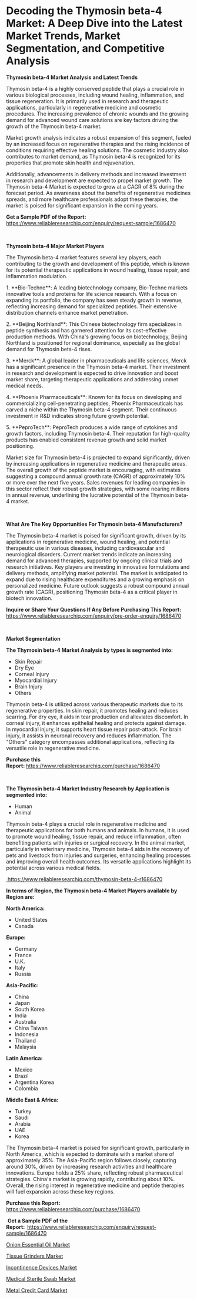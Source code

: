 <p><h1>Decoding the Thymosin beta-4 Market: A Deep Dive into the Latest Market Trends, Market Segmentation, and Competitive Analysis</h1></p><p><strong>Thymosin beta-4 Market Analysis and Latest Trends</strong></p>
<p><p>Thymosin beta-4 is a highly conserved peptide that plays a crucial role in various biological processes, including wound healing, inflammation, and tissue regeneration. It is primarily used in research and therapeutic applications, particularly in regenerative medicine and cosmetic procedures. The increasing prevalence of chronic wounds and the growing demand for advanced wound care solutions are key factors driving the growth of the Thymosin beta-4 market.</p><p>Market growth analysis indicates a robust expansion of this segment, fueled by an increased focus on regenerative therapies and the rising incidence of conditions requiring effective healing solutions. The cosmetic industry also contributes to market demand, as Thymosin beta-4 is recognized for its properties that promote skin health and rejuvenation. </p><p>Additionally, advancements in delivery methods and increased investment in research and development are expected to propel market growth. The Thymosin beta-4 Market is expected to grow at a CAGR of 8% during the forecast period. As awareness about the benefits of regenerative medicines spreads, and more healthcare professionals adopt these therapies, the market is poised for significant expansion in the coming years.</p></p>
<p><strong>Get a Sample PDF of the Report:&nbsp;</strong> <a href="https://www.reliableresearchiq.com/enquiry/request-sample/1686470?utm_campaign=1087&utm_medium=2&utm_source=Github&utm_content=ia&utm_term=26032025&utm_id=thymosin-beta-4">https://www.reliableresearchiq.com/enquiry/request-sample/1686470</a></p>
<p>&nbsp;</p>
<p><strong>Thymosin beta-4 Major Market Players</strong></p>
<p><p>The Thymosin beta-4 market features several key players, each contributing to the growth and development of this peptide, which is known for its potential therapeutic applications in wound healing, tissue repair, and inflammation modulation.</p><p>1. **Bio-Techne**: A leading biotechnology company, Bio-Techne markets innovative tools and proteins for life science research. With a focus on expanding its portfolio, the company has seen steady growth in revenue, reflecting increasing demand for specialized peptides. Their extensive distribution channels enhance market penetration.</p><p>2. **Beijing Northland**: This Chinese biotechnology firm specializes in peptide synthesis and has garnered attention for its cost-effective production methods. With China's growing focus on biotechnology, Beijing Northland is positioned for regional dominance, especially as the global demand for Thymosin beta-4 rises.</p><p>3. **Merck**: A global leader in pharmaceuticals and life sciences, Merck has a significant presence in the Thymosin beta-4 market. Their investment in research and development is expected to drive innovation and boost market share, targeting therapeutic applications and addressing unmet medical needs.</p><p>4. **Phoenix Pharmaceuticals**: Known for its focus on developing and commercializing cell-penetrating peptides, Phoenix Pharmaceuticals has carved a niche within the Thymosin beta-4 segment. Their continuous investment in R&D indicates strong future growth potential.</p><p>5. **PeproTech**: PeproTech produces a wide range of cytokines and growth factors, including Thymosin beta-4. Their reputation for high-quality products has enabled consistent revenue growth and solid market positioning.</p><p>Market size for Thymosin beta-4 is projected to expand significantly, driven by increasing applications in regenerative medicine and therapeutic areas. The overall growth of the peptide market is encouraging, with estimates suggesting a compound annual growth rate (CAGR) of approximately 10% or more over the next five years. Sales revenues for leading companies in this sector reflect their robust growth strategies, with some nearing millions in annual revenue, underlining the lucrative potential of the Thymosin beta-4 market.</p></p>
<p>&nbsp;</p>
<p><strong>What Are The Key Opportunities For Thymosin beta-4 Manufacturers?</strong></p>
<p><p>The Thymosin beta-4 market is poised for significant growth, driven by its applications in regenerative medicine, wound healing, and potential therapeutic use in various diseases, including cardiovascular and neurological disorders. Current market trends indicate an increasing demand for advanced therapies, supported by ongoing clinical trials and research initiatives. Key players are investing in innovative formulations and delivery methods, amplifying market potential. The market is anticipated to expand due to rising healthcare expenditures and a growing emphasis on personalized medicine. Future outlook suggests a robust compound annual growth rate (CAGR), positioning Thymosin beta-4 as a critical player in biotech innovation.</p></p>
<p><strong>Inquire or Share Your Questions If Any Before Purchasing This Report:</strong> <a href="https://www.reliableresearchiq.com/enquiry/pre-order-enquiry/1686470?utm_campaign=1087&utm_medium=2&utm_source=Github&utm_content=ia&utm_term=26032025&utm_id=thymosin-beta-4">https://www.reliableresearchiq.com/enquiry/pre-order-enquiry/1686470</a></p>
<p>&nbsp;</p>
<p><strong>Market Segmentation</strong></p>
<p><strong>The Thymosin beta-4 Market Analysis by types is segmented into:</strong></p>
<p><ul><li>Skin Repair</li><li>Dry Eye</li><li>Corneal Injury</li><li>Myocardial Injury</li><li>Brain Injury</li><li>Others</li></ul></p>
<p><p>Thymosin beta-4 is utilized across various therapeutic markets due to its regenerative properties. In skin repair, it promotes healing and reduces scarring. For dry eye, it aids in tear production and alleviates discomfort. In corneal injury, it enhances epithelial healing and protects against damage. In myocardial injury, it supports heart tissue repair post-attack. For brain injury, it assists in neuronal recovery and reduces inflammation. The "Others" category encompasses additional applications, reflecting its versatile role in regenerative medicine.</p></p>
<p><strong>Purchase this Report:&nbsp;</strong><a href="https://www.reliableresearchiq.com/purchase/1686470?utm_campaign=1087&utm_medium=2&utm_source=Github&utm_content=ia&utm_term=26032025&utm_id=thymosin-beta-4">https://www.reliableresearchiq.com/purchase/1686470</a></p>
<p>&nbsp;</p>
<p><strong>The Thymosin beta-4 Market Industry Research by Application is segmented into:</strong></p>
<p><ul><li>Human</li><li>Animal</li></ul></p>
<p><p>Thymosin beta-4 plays a crucial role in regenerative medicine and therapeutic applications for both humans and animals. In humans, it is used to promote wound healing, tissue repair, and reduce inflammation, often benefiting patients with injuries or surgical recovery. In the animal market, particularly in veterinary medicine, Thymosin beta-4 aids in the recovery of pets and livestock from injuries and surgeries, enhancing healing processes and improving overall health outcomes. Its versatile applications highlight its potential across various medical fields.</p></p>
<p><a href="https://www.reliableresearchiq.com/thymosin-beta-4-r1686470?utm_campaign=1087&utm_medium=2&utm_source=Github&utm_content=ia&utm_term=26032025&utm_id=thymosin-beta-4">&nbsp;https://www.reliableresearchiq.com/thymosin-beta-4-r1686470</a></p>
<p><strong>In terms of Region, the Thymosin beta-4 Market Players available by Region are:</strong></p>
<p>
    <p> <strong> North America: </strong>
        <ul>
            <li>United States</li>
            <li>Canada</li>
        </ul>
        </p> 
    <p> <strong> Europe: </strong>
        <ul>
            <li>Germany</li>
            <li>France</li>
            <li>U.K.</li>
            <li>Italy</li>
            <li>Russia</li>
        </ul>
        </p> 
    <p> <strong> Asia-Pacific: </strong>
        <ul>
            <li>China</li>
            <li>Japan</li>
            <li>South Korea</li>
            <li>India</li>
            <li>Australia</li>
            <li>China Taiwan</li>
            <li>Indonesia</li>
            <li>Thailand</li>
            <li>Malaysia</li>
        </ul>
        </p> 
    <p> <strong> Latin America: </strong>
        <ul>
            <li>Mexico</li>
            <li>Brazil</li>
            <li>Argentina Korea</li>
            <li>Colombia</li>
        </ul>
        </p> 
    <p> <strong> Middle East & Africa: </strong>
        <ul>
            <li>Turkey</li>
            <li>Saudi</li>
            <li>Arabia</li>
            <li>UAE</li>
            <li>Korea</li>
        </ul>
    </p>
    </p>
<p><p>The Thymosin beta-4 market is poised for significant growth, particularly in North America, which is expected to dominate with a market share of approximately 35%. The Asia-Pacific region follows closely, capturing around 30%, driven by increasing research activities and healthcare innovations. Europe holds a 25% share, reflecting robust pharmaceutical strategies. China's market is growing rapidly, contributing about 10%. Overall, the rising interest in regenerative medicine and peptide therapies will fuel expansion across these key regions.</p></p>
<p><strong>Purchase this Report: </strong><a href="https://www.reliableresearchiq.com/purchase/1686470?utm_campaign=1087&utm_medium=2&utm_source=Github&utm_content=ia&utm_term=26032025&utm_id=thymosin-beta-4">https://www.reliableresearchiq.com/purchase/1686470</a></p>
<p>&nbsp;<strong>Get a Sample PDF of the Report:&nbsp;&nbsp;</strong><a href="https://www.reliableresearchiq.com/enquiry/request-sample/1686470?utm_campaign=1087&utm_medium=2&utm_source=Github&utm_content=ia&utm_term=26032025&utm_id=thymosin-beta-4">https://www.reliableresearchiq.com/enquiry/request-sample/1686470</a></p>
<p><strong></strong></p>
<p><p><a href="https://github.com/linnuripat/Market-Research-Report-List-1/blob/main/onion-essential-oil-market.md?utm_campaign=1087&utm_medium=2&utm_source=Github&utm_content=ia&utm_term=26032025&utm_id=thymosin-beta-4">Onion Essential Oil Market</a></p><p><a href="https://github.com/larotnanonhx/Market-Research-Report-List-1/blob/main/tissue-grinders-market.md?utm_campaign=1087&utm_medium=2&utm_source=Github&utm_content=ia&utm_term=26032025&utm_id=thymosin-beta-4">Tissue Grinders Market</a></p><p><a href="https://github.com/borsiflorsfa/Market-Research-Report-List-1/blob/main/incontinence-devices-market.md?utm_campaign=1087&utm_medium=2&utm_source=Github&utm_content=ia&utm_term=26032025&utm_id=thymosin-beta-4">Incontinence Devices Market</a></p><p><a href="https://github.com/ikokwuihepa/Market-Research-Report-List-1/blob/main/medical-sterile-swab-market.md?utm_campaign=1087&utm_medium=2&utm_source=Github&utm_content=ia&utm_term=26032025&utm_id=thymosin-beta-4">Medical Sterile Swab Market</a></p><p><a href="https://github.com/bibzmuiko/Market-Research-Report-List-1/blob/main/metal-credit-card-market.md?utm_campaign=1087&utm_medium=2&utm_source=Github&utm_content=ia&utm_term=26032025&utm_id=thymosin-beta-4">Metal Credit Card Market</a></p></p>